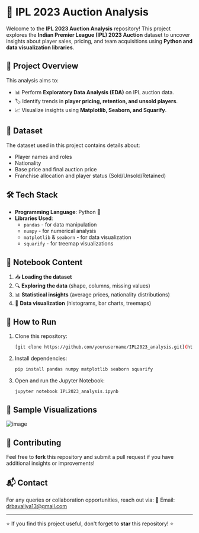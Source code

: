 # 🏏 IPL 2023 Auction Analysis

Welcome to the **IPL 2023 Auction Analysis** repository! This project explores the **Indian Premier League (IPL) 2023 Auction** dataset to uncover insights about player sales, pricing, and team acquisitions using **Python and data visualization libraries**.

## 📌 Project Overview

This analysis aims to:

- 📊 Perform **Exploratory Data Analysis (EDA)** on IPL auction data.
- 🏷️ Identify trends in **player pricing, retention, and unsold players**.
- 📈 Visualize insights using **Matplotlib, Seaborn, and Squarify**.

## 📂 Dataset

The dataset used in this project contains details about:

- Player names and roles
- Nationality
- Base price and final auction price
- Franchise allocation and player status (Sold/Unsold/Retained)

## 🛠️ Tech Stack

- **Programming Language**: Python 🐍
- **Libraries Used**:
  - `pandas` - for data manipulation
  - `numpy` - for numerical analysis
  - `matplotlib` & `seaborn` - for data visualization
  - `squarify` - for treemap visualizations

## 📜 Notebook Content

1. 📥 **Loading the dataset**
2. 🔍 **Exploring the data** (shape, columns, missing values)
3. 📊 **Statistical insights** (average prices, nationality distributions)
4. 🎨 **Data visualization** (histograms, bar charts, treemaps)

## 🚀 How to Run

1. Clone this repository:
   ```sh
   [git clone https://github.com/yourusername/IPL2023_analysis.git](https://github.com/DhruvBavaliya13/IPL-2023-Auction-Analysis.git)
   ```
2. Install dependencies:
   ```sh
   pip install pandas numpy matplotlib seaborn squarify
   ```
3. Open and run the Jupyter Notebook:
   ```sh
   jupyter notebook IPL2023_analysis.ipynb
   ```

## 📸 Sample Visualizations
![image](https://github.com/user-attachments/assets/1b867929-fa08-4f8a-abb0-fdd3854ac0ef)



## 🤝 Contributing

Feel free to **fork** this repository and submit a pull request if you have additional insights or improvements!

## 📬 Contact

For any queries or collaboration opportunities, reach out via: 📧 Email: [drbavaliya13@gmail.com](mailto\:drbavaliya13@gmail.com)

---

⭐ If you find this project useful, don't forget to **star** this repository! ⭐

